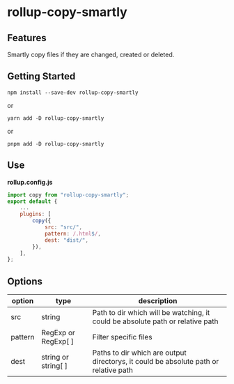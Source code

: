 # rollup-copy-smartly

## Features

Smartly copy files if they are changed, created or deleted.

## Getting Started

```console
npm install --save-dev rollup-copy-smartly
```

or

```console
yarn add -D rollup-copy-smartly
```

or

```console
pnpm add -D rollup-copy-smartly
```

## Use

**rollup.config.js**

```js
import copy from "rollup-copy-smartly";
export default {
    ...
    plugins: [
        copy({
            src: "src/",
            pattern: /.html$/,
            dest: "dist/",
        }),
    ],
};
```

## Options

| option  | type                | description                                                                          |
| ------- | ------------------- | ------------------------------------------------------------------------------------ |
| src     | string              | Path to dir which will be watching, it could be absolute path or relative path      |
| pattern | RegExp or RegExp[ ] | Filter specific files                                                                |
| dest    | string or string[ ] | Paths to dir which are output directorys, it could be absolute path or relative path |
